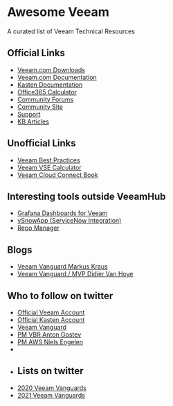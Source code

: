 # Awesome Veeam

A curated list of Veeam Technical Resources

## Official Links
* [Veeam.com Downloads](https://www.veeam.com/downloads.html)
* [Veeam.com Documentation](https://www.veeam.com/documentation-guides-datasheets.html)
* [Kasten Documentation](https://docs.kasten.io/latest/)
* [Office365 Calculator](https://calculator.veeam.com/vbo)
* [Community Forums](https://forums.veeam.com/)
* [Community Site](https://community.veeam.com/)
* [Support](https://my.veeam.com/#/open-case)
* [KB Articles](https://www.veeam.com/knowledge-base.html)

## Unofficial Links
* [Veeam Best Practices](https://veeambp.com/)
* [Veeam VSE Calculator](https://vse.veeambp.com/)
* [Veeam Cloud Connect Book](https://vccbook.io/)

## Interesting tools outside VeeamHub
* [Grafana Dashboards for Veeam](https://github.com/jorgedlcruz?tab=repositories)
* [vSnowApp (ServiceNow Integration)](https://veeambp.com/vsnow.html)
* [Repo Manager](https://github.com/tdewin/veeamhubrepo)

## Blogs
* [Veeam Vanguard Markus Kraus](https://mycloudrevolution.com/en/)
* [Veeam Vanguard / MVP Didier Van Hoye](https://blog.workinghardinit.work/)

## Who to follow on twitter
* [Official Veeam Account](https://twitter.com/Veeam)
* [Official Kasten Account](https://twitter.com/kastenhq)
* [Veeam Vanguard](https://twitter.com/VeeamVanguard)
* [PM VBR Anton Gostev](https://twitter.com/gostev)
* [PM AWS Niels Engelen](https://twitter.com/nielsengelen)
* 
* ## Lists on twitter
* [2020 Veeam Vanguards](https://twitter.com/i/lists/1260530626358321153)
* [2021 Veeam Vanguards](https://twitter.com/i/lists/1366429274819944450)

